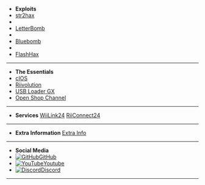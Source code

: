 - **Exploits**
- [str2hax](/str2hax)
-
- [LetterBomb](/letterbomb)
-
- [Bluebomb](/bluebomb)
-
- [FlashHax](/flashhax)
---
- **The Essentials**
- [cIOS](/cIOS)
- [Riivolution](/riivolution)
- [USB Loader GX](/ULGX)
- [Open Shop Channel](/osc)
---
- **Services**
[WiiLink24](/wiilink)
[RiiConnect24](/riiconnect24)
---
- **Extra Information**
[Extra Info](/extrainfo)
---
- **Social Media**
- [![GitHub](https://icongr.am/simple/github.svg?color=808080&size=16)GitHub](https://github.com/skyybrew/wiiu-hbguide)
- [![YouTube](https://icongr.am/simple/youtube.svg?color=808080&size=16)Youtube](https://www.youtube.com/@Jacob-Bjorne/)
- [![Discord](https://icongr.am/simple/discord.svg?color=808080&size=16)Discord](https://discord.gg/7NWtGD2rv5)
---
